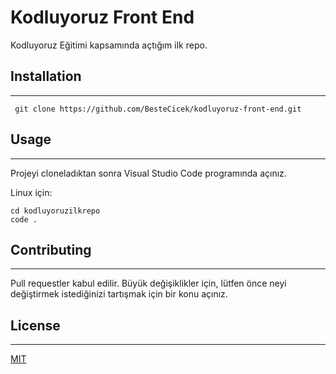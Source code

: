 # Kodluyoruz Front End
Kodluyoruz Eğitimi kapsamında açtığım ilk repo.

## Installation
***
```
 git clone https://github.com/BesteCicek/kodluyoruz-front-end.git
```
## Usage
***
Projeyi cloneladıktan sonra Visual Studio Code programında açınız.

Linux için:
```
cd kodluyoruzilkrepo
code . 
```
## Contributing
***
Pull requestler kabul edilir. Büyük değişiklikler için, lütfen önce neyi değiştirmek istediğinizi tartışmak için bir konu açınız.
## License
***
[MIT](https://choosealicense.com/licenses/mit/)
